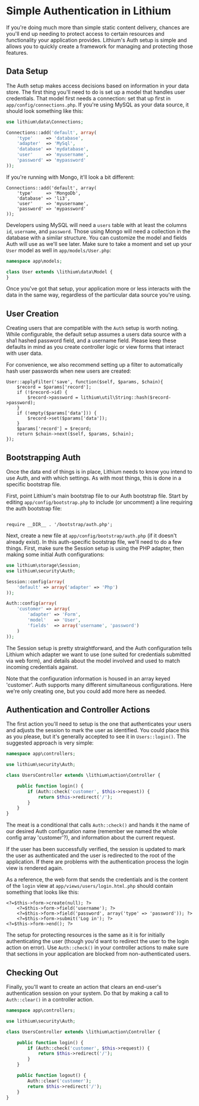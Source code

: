 # Simple Authentication in Lithium

If you're doing much more than simple static content delivery, chances are you'll end up needing to protect access to certain resources and functionality your application provides. Lithium's Auth setup is simple and allows you to quickly create a framework for managing and protecting those features.

## Data Setup

The Auth setup makes access decisions based on information in your data store. The first thing you'll need to do is set up a model that handles user credentials. That model first needs a connection: set that up first in `app/config/connections.php`. If you're using MySQL as your data source, it should look something like this:

```php
use lithium\data\Connections;

Connections::add('default', array(
	'type'     => 'database',
	'adapter'  => 'MySql',
	'database' => 'mydatabase',
	'user'     => 'myusername',
	'password' => 'mypassword'
));
```

If you're running with Mongo, it'll look a bit different:

```
Connections::add('default', array(
	'type'     => 'MongoDb',
	'database' => 'li3',
	'user'     => 'myusername',
	'password' => 'mypassword'
));
```

Developers using MySQL will need a `users` table with at least the columns `id`, `username`, and `password`. Those using Mongo will need a collection in the database with a similar structure. You can customize the model and fields Auth will use as we'll see later. Make sure to take a moment and set up your `User` model as well in `app/models/User.php`:

```php
namespace app\models;

class User extends \lithium\data\Model {
}
```

Once you've got that setup, your application more or less interacts with the data in the same way, regardless of the particular data source you're using.

## User Creation

Creating users that are compatible with the `Auth` setup is worth noting. While configurable, the default setup assumes a users data source with a sha1 hashed password field, and a username field. Please keep these defaults in mind as you create controller logic or view forms that interact with user data.

For convenience, we also recommend setting up a filter to automatically hash user passwords when new users are created:

```
User::applyFilter('save', function($self, $params, $chain){
	$record = $params['record'];
	if (!$record->id) {
		$record->password = lithium\util\String::hash($record->password);
	}
	if (!empty($params['data'])) {
		$record->set($params['data']);
	}
	$params['record'] = $record;
	return $chain->next($self, $params, $chain);
});
```

## Bootstrapping Auth

Once the data end of things is in place, Lithium needs to know you intend to use Auth, and with which settings. As with most things, this is done in a specific bootstrap file.

First, point Lithium's main bootstrap file to our Auth bootstrap file. Start by editing `app/config/bootstrap.php` to include (or uncomment) a line requiring the auth bootstrap file:

```

require __DIR__ . '/bootstrap/auth.php';

```

Next, create a new file at `app/config/bootstrap/auth.php` (if it doesn't already exist). In this auth-specific bootstrap file, we'll need to do a few things. First, make sure the Session setup is using the PHP adapter, then making some initial Auth configurations:

```php
use lithium\storage\Session;
use lithium\security\Auth;

Session::config(array(
	'default' => array('adapter' => 'Php')
));

Auth::config(array(
	'customer' => array(
		'adapter' => 'Form',
		'model'   => 'User',
		'fields'  => array('username', 'password')
	)
));
```

The Session setup is pretty straightforward, and the Auth configuration tells Lithium which adapter we want to use (one suited for credentials submitted via web form), and details about the model involved and used to match incoming credentials against.

Note that the configuration information is housed in an array keyed 'customer'. Auth supports many different simultaneous configurations. Here we're only creating one, but you could add more here as needed.

## Authentication and Controller Actions

The first action you'll need to setup is the one that authenticates your users and adjusts the session to mark the user as identified. You could place this as you please, but it's generally accepted to see it in `Users::login()`. The suggested approach is very simple:

```php
namespace app\controllers;

use lithium\security\Auth;

class UsersController extends \lithium\action\Controller {

	public function login() {
		if (Auth::check('customer', $this->request)) {
			return $this->redirect('/');
		}
	}
}
```

The meat is a conditional that calls `Auth::check()` and hands it the name of our desired Auth configuration name (remember we named the whole config array 'customer'?), and information about the current request.

If the user has been successfully verified, the session is updated to mark the user as authenticated and the user is redirected to the root of the application. If there are problems with the authentication process the login view is rendered again.

As a reference, the web form that sends the credentials and is the content of the `login` view at `app/views/users/login.html.php` should contain something that looks like this:

```
<?=$this->form->create(null); ?>
	<?=$this->form->field('username'); ?>
	<?=$this->form->field('password', array('type' => 'password')); ?>
	<?=$this->form->submit('Log in'); ?>
<?=$this->form->end(); ?>
```

The setup for protecting resources is the same as it is for initially authenticating the user (though you'd want to redirect the user to the login action on error). Use `Auth::check()` in your controller actions to make sure that sections in your application are blocked from non-authenticated users.

## Checking Out

Finally, you'll want to create an action that clears an end-user's authentication session on your system. Do that by making a call to `Auth::clear()` in a controller action.

```php
namespace app\controllers;

use lithium\security\Auth;

class UsersController extends \lithium\action\Controller {

	public function login() {
		if (Auth::check('customer', $this->request)) {
			return $this->redirect('/');
		}
	}

	public function logout() {
		Auth::clear('customer');
		return $this->redirect('/');
	}
}
```
